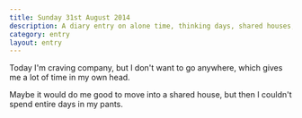 ```yaml
---
title: Sunday 31st August 2014
description: A diary entry on alone time, thinking days, shared houses, and lounging around in my underwear
category: entry
layout: entry
---
```


Today I'm craving company, but I don't want to go anywhere, which gives me a lot of time in my own head.

Maybe it would do me good to move into a shared house, but then I couldn't spend entire days in my pants.
